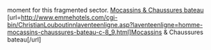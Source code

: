 moment for this fragmented sector.
 <a href="http://www.emmehotels.com/cgi-bin/ChristianLouboutinnlaventeenligne.asp?laventeenligne=homme-mocassins-chaussures-bateau-c-8_9.html" >Mocassins & Chaussures bateau</a>
[url=http://www.emmehotels.com/cgi-bin/ChristianLouboutinnlaventeenligne.asp?laventeenligne=homme-mocassins-chaussures-bateau-c-8_9.html]Mocassins & Chaussures bateau[/url]